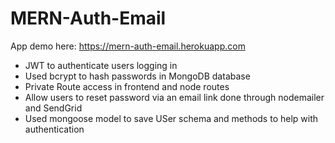 # MERN-Auth-Email

App demo here: https://mern-auth-email.herokuapp.com
- JWT to authenticate users logging in
- Used bcrypt to hash passwords in MongoDB database
- Private Route access in frontend and node routes
- Allow users to reset password via an email link done through nodemailer and SendGrid
- Used mongoose model to save USer schema and methods to help with authentication
